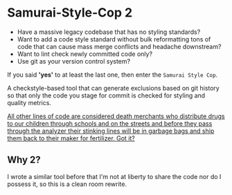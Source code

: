 # Samurai-Style-Cop 2
- Have a massive legacy codebase that has no styling standards?  
- Want to add a code style standard without bulk reformatting tons of code that can cause mass merge conflicts and headache downstream?  
- Want to lint check newly committed code only?  
- Use git as your version control system?

If you said **'yes'** to at least the last one, then enter the `Samurai Style Cop`.  

A checkstyle-based tool that can generate exclusions based on git history so that only the code you stage for commit is checked for styling and quality metrics.  

[All other lines of code are considered death merchants who distribute drugs to our children through schools and on the streets and before they pass through the analyzer their stinking lines will be in garbage bags and ship them back to their maker for fertilizer. Got it?](https://www.youtube.com/watch?v=y0IBhUoPlfM)

## Why 2?
I wrote a similar tool before that I'm not at liberty to share the code nor do I possess it, so this is a clean room rewrite.
